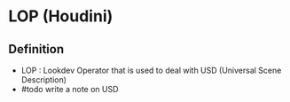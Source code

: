 # LOP (Houdini)
## Definition
- LOP : Lookdev Operator that is used to deal with USD (Universal Scene Description)
- #todo write a note on USD